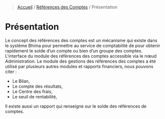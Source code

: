 > [Accueil](../index) / [Références des Comptes](./index) / Présentation

# Présentation

Le concept des références des comptes est un mécanisme qui existe dans le système Bhima pour permettre au service de comptabilité de pour obtenir rapidement le solde d’un compte ou bien d’un groupe des comptes.
L'interface du module des références des comptes accessible via le nœud Administration. 
Le module des gestions des références des comptes a été utilisé par plusieurs autres modules et rapports financiers, nous pouvons citer :

-	Le Bilan,
-	Le compte des résultats,
-	Le Centre des frais,
-	Le seuil de rentabilité,

Il existe aussi un rapport qui renseigne sur le solde des références de comptes. 
